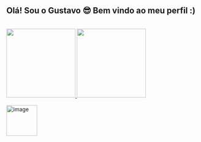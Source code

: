 ## Olá! Sou o Gustavo 😎 Bem vindo ao meu perfil :)
<br>
  
<div>
  <a href= "https://github.com/GustavBarbosadev">
  <img height="180em" src="https://github-readme-stats.vercel.app/api?username=GustavoBarbosadev&show_icons=true&theme=dark&include_all_commits=true&count_private=true"/>
  <img height="180em" src="https://github-readme-stats.vercel.app/api/top-langs/?username=GustavoBarbosadev&layout=compact&langs_count=16&theme=dark"/>  
</div>
    
<div style="display: inline_block"><br>
  <img width="80" height="80" alt="image" src="https://cdn.jsdelivr.net/gh/devicons/devicon@latest/icons/java/java-original-wordmark.svg" />
</div>

